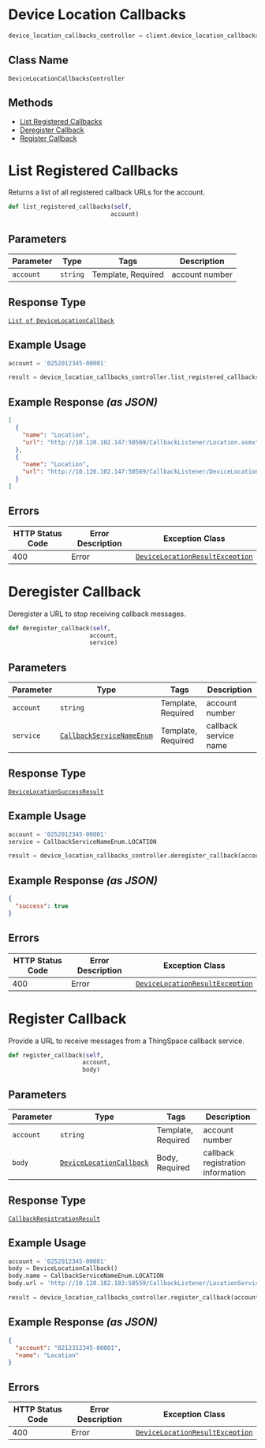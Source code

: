 # Device Location Callbacks

```python
device_location_callbacks_controller = client.device_location_callbacks
```

## Class Name

`DeviceLocationCallbacksController`

## Methods

* [List Registered Callbacks](../../doc/controllers/device-location-callbacks.md#list-registered-callbacks)
* [Deregister Callback](../../doc/controllers/device-location-callbacks.md#deregister-callback)
* [Register Callback](../../doc/controllers/device-location-callbacks.md#register-callback)


# List Registered Callbacks

Returns a list of all registered callback URLs for the account.

```python
def list_registered_callbacks(self,
                             account)
```

## Parameters

| Parameter | Type | Tags | Description |
|  --- | --- | --- | --- |
| `account` | `string` | Template, Required | account number |

## Response Type

[`List of DeviceLocationCallback`](../../doc/models/device-location-callback.md)

## Example Usage

```python
account = '0252012345-00001'

result = device_location_callbacks_controller.list_registered_callbacks(account)
```

## Example Response *(as JSON)*

```json
[
  {
    "name": "Location",
    "url": "http://10.120.102.147:50569/CallbackListener/Location.asmx"
  },
  {
    "name": "Location",
    "url": "http://10.120.102.147:50569/CallbackListener/DeviceLocation.asmx"
  }
]
```

## Errors

| HTTP Status Code | Error Description | Exception Class |
|  --- | --- | --- |
| 400 | Error | [`DeviceLocationResultException`](../../doc/models/device-location-result-exception.md) |


# Deregister Callback

Deregister a URL to stop receiving callback messages.

```python
def deregister_callback(self,
                       account,
                       service)
```

## Parameters

| Parameter | Type | Tags | Description |
|  --- | --- | --- | --- |
| `account` | `string` | Template, Required | account number |
| `service` | [`CallbackServiceNameEnum`](../../doc/models/callback-service-name-enum.md) | Template, Required | callback service name |

## Response Type

[`DeviceLocationSuccessResult`](../../doc/models/device-location-success-result.md)

## Example Usage

```python
account = '0252012345-00001'
service = CallbackServiceNameEnum.LOCATION

result = device_location_callbacks_controller.deregister_callback(account, service)
```

## Example Response *(as JSON)*

```json
{
  "success": true
}
```

## Errors

| HTTP Status Code | Error Description | Exception Class |
|  --- | --- | --- |
| 400 | Error | [`DeviceLocationResultException`](../../doc/models/device-location-result-exception.md) |


# Register Callback

Provide a URL to receive messages from a ThingSpace callback service.

```python
def register_callback(self,
                     account,
                     body)
```

## Parameters

| Parameter | Type | Tags | Description |
|  --- | --- | --- | --- |
| `account` | `string` | Template, Required | account number |
| `body` | [`DeviceLocationCallback`](../../doc/models/device-location-callback.md) | Body, Required | callback registration information |

## Response Type

[`CallbackRegistrationResult`](../../doc/models/callback-registration-result.md)

## Example Usage

```python
account = '0252012345-00001'
body = DeviceLocationCallback()
body.name = CallbackServiceNameEnum.LOCATION
body.url = 'http://10.120.102.183:50559/CallbackListener/LocationServiceMessages.asmx'

result = device_location_callbacks_controller.register_callback(account, body)
```

## Example Response *(as JSON)*

```json
{
  "account": "0212312345-00001",
  "name": "Location"
}
```

## Errors

| HTTP Status Code | Error Description | Exception Class |
|  --- | --- | --- |
| 400 | Error | [`DeviceLocationResultException`](../../doc/models/device-location-result-exception.md) |

